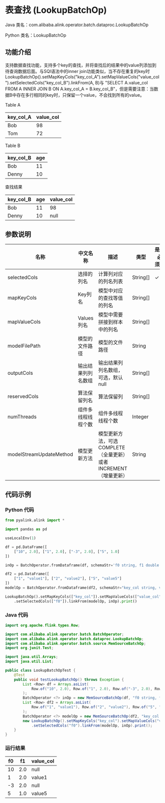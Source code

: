 # 表查找 (LookupBatchOp)
Java 类名：com.alibaba.alink.operator.batch.dataproc.LookupBatchOp

Python 类名：LookupBatchOp


## 功能介绍
支持数据查找功能，支持多个key的查找，并将查找后的结果中的value列添加到待查询数据后面。与SQl语法中的inner join功能类似，当不存在重复的key时
LookupBatchOp().setMapKeyCols("key_col_A").setMapValueCols("value_col").setSelectedCols("key_col_B").linkFrom(A, B)与
"SELECT A.value_col FROM A INNER JOIN B ON A.key_col_A = B.key_col_B"，但是需要注意：当数据B中存在多行相同的key时，只保留一个value，不会找到所有的value。

 Table A
 
| key_col_A | value_col |
--- | ---
| Bob | 98 |
| Tom | 72 |

 Table B
 
| key_col_B | age |
--- | ---
| Bob | 11 |
| Denny | 10 |

查找结果

| key_col_B | age |value_col |
--- | --- | ---
| Bob | 11 | 98
| Denny | 10 | null

## 参数说明

| 名称 | 中文名称 | 描述 | 类型 | 是否必须？ | 取值范围 | 默认值 |
| --- | --- | --- | --- | --- | --- | --- |
| selectedCols | 选择的列名 | 计算列对应的列名列表 | String[] | ✓ |  |  |
| mapKeyCols | Key列名 | 模型中对应的查找等值的列名 | String[] |  |  | null |
| mapValueCols | Values列名 | 模型中需要拼接到样本中的列名 | String[] |  |  | null |
| modelFilePath | 模型的文件路径 | 模型的文件路径 | String |  |  | null |
| outputCols | 输出结果列列名数组 | 输出结果列列名数组，可选，默认null | String[] |  |  | null |
| reservedCols | 算法保留列名 | 算法保留列 | String[] |  |  | null |
| numThreads | 组件多线程线程个数 | 组件多线程线程个数 | Integer |  |  | 1 |
| modelStreamUpdateMethod | 模型更新方法 | 模型更新方法，可选COMPLETE（全量更新）或者 INCREMENT（增量更新） | String |  | "COMPLETE", "INCREMENT" | "COMPLETE" |


## 代码示例
### Python 代码
```python
from pyalink.alink import *

import pandas as pd

useLocalEnv(1)

df = pd.DataFrame([
    ["10", 2.0], ["1", 2.0], ["-3", 2.0], ["5", 1.0]
])

inOp = BatchOperator.fromDataframe(df, schemaStr='f0 string, f1 double')

df2 = pd.DataFrame([
    ["1", "value1"], ["2", "value2"], ["5", "value5"]
])
modelOp = BatchOperator.fromDataframe(df2, schemaStr="key_col string, value_col string")

LookupBatchOp().setMapKeyCols(["key_col"]).setMapValueCols(["value_col"]) \
    .setSelectedCols(["f0"]).linkFrom(modelOp, inOp).print()
```
### Java 代码
```java
import org.apache.flink.types.Row;

import com.alibaba.alink.operator.batch.BatchOperator;
import com.alibaba.alink.operator.batch.dataproc.LookupBatchOp;
import com.alibaba.alink.operator.batch.source.MemSourceBatchOp;
import org.junit.Test;

import java.util.Arrays;
import java.util.List;

public class LookupBatchOpTest {
	@Test
	public void testLookupBatchOp() throws Exception {
		List <Row> df = Arrays.asList(
			Row.of("10", 2.0), Row.of("1", 2.0), Row.of("-3", 2.0), Row.of("5", 1.0)
		);
		BatchOperator <?> inOp = new MemSourceBatchOp(df, "f0 string, f1 double");
		List <Row> df2 = Arrays.asList(
			Row.of("1", "value1"), Row.of("2", "value2"), Row.of("5", "value5")
		);
		BatchOperator <?> modelOp = new MemSourceBatchOp(df2, "key_col string, value_col string");
		new LookupBatchOp().setMapKeyCols("key_col").setMapValueCols("value_col")
			.setSelectedCols("f0").linkFrom(modelOp, inOp).print();
	}
}
```

### 运行结果
|f0|f1|value_col|
|---|---|---|
|10|2.0|null|
|1|2.0|value1|
|-3|2.0|null|
|5|1.0|value5|
